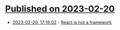 # [Published on 2023-02-20](index.md)

* [2023-02-20, 17:19:02](https://lobste.rs/s/pymoo3/react_is_not_framework) - [React is not a framework](https://johan.hal.se/wrote/2023/02/17/what-to-expect-from-your-framework/)
